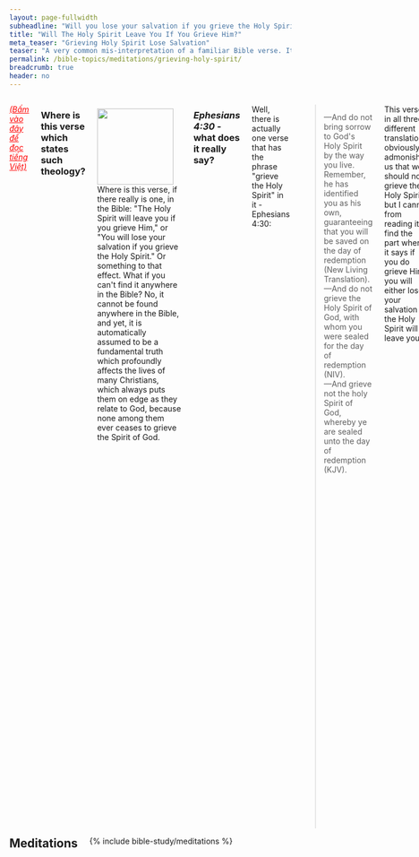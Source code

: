 ```yaml
---
layout: page-fullwidth
subheadline: "Will you lose your salvation if you grieve the Holy Spirit?"
title: "Will The Holy Spirit Leave You If You Grieve Him?"
meta_teaser: "Grieving Holy Spirit Lose Salvation"
teaser: "A very common mis-interpretation of a familiar Bible verse. It is not taught in seminary, but widely preached and accepted by many Christians. What is the impact of this interpretation on a Christian's relationship with God? Is it in harmony with the rest of Scriptures? Let us explore."
permalink: /bible-topics/meditations/grieving-holy-spirit/
breadcrumb: true
header: no
---
```

<!--more-->
<div class="row">
<div class="medium-8 columns" markdown="1">

<em><a style="color: #ff0000;" href="{{ site.projectname }}/hoc-kinh-thanh/suy-gam/lam-buon-thanh-linh/">(Bấm vào đây để đọc tiếng Việt)</a></em>

### Where is this verse which states such theology?

<div>
<p>
<img alt src="{{ site.baseurl }}/images/lose-salvation.jpg" style="border: 0px none; margin: 7px 15px 0px 0px; max-width: 100%; height: 136px; padding: 0px; float: left;">
Where is this verse, if there really is one, in the Bible: "The Holy Spirit will leave you if you grieve Him," or "You will lose your salvation if you grieve the Holy Spirit." Or something to that effect. What if you can't find it anywhere in the Bible? No, it cannot be found anywhere in the Bible, and yet, it is automatically assumed to be a fundamental truth which profoundly affects the lives of many Christians, which always puts them on edge as they relate to God, because none among them ever ceases to grieve the Spirit of God.
</p>
</div>

### <cite>Ephesians 4:30</cite> - what does it really say?

Well, there is actually one verse that has the phrase "grieve the Holy Spirit" in it - Ephesians 4:30:

> &mdash;And do not bring sorrow to God's Holy Spirit by the way you live. Remember, he has identified you as his own, guaranteeing that you will be saved on the day of redemption (New Living Translation).<br />
&mdash;And do not grieve the Holy Spirit of God, with whom you were sealed for the day of redemption (NIV).<br />
&mdash;And grieve not the holy Spirit of God, whereby ye are sealed unto the day of redemption (KJV).

This verse, in all three different translations, obviously admonishes us that we should not grieve the Holy Spirit, but I cannot from reading it find the part where it says if you do grieve Him, you will either lose your salvation or the Holy Spirit will leave you.

On the contrary, the verse in any of the translations above shows the Holy Spirit is given to you as a permanent seal for that wonderful day of redemption.

This verse might be paraphrased for better clarity as follows:

<p class="blockquote">Since God has given you the great seal of the Holy Spirit to guarantee your entry into God's Kingdom, do not grieve Him.</p>

Let us check this point of theology against other foundational truths to see if it will stand up against the test of sound biblical exegesis -a study of the Bible in context.

- It's fairly easy to show that this verse doesn't say you will lose your salvation if you grieve the Holy Spirit
- To take this further, the real unforgivable sin is the blaspheming, or slandering, of the Holy Spirit.

### Grieving the Holy Spirit is <u>NOT</u> unforgivable

Let us first define what grieves the Holy Spirit. We don't have to go much further to find out what grieves Him. The very following two verses give us clear hints of what they are:

>  <sup>31</sup> You must put away every kind of bitterness, anger, wrath, quarreling, and evil, slanderous talk.  <sup>32</sup> Instead, be kind to one another, compassionate, forgiving one another, just as God in Christ also forgave you. (Ephesians 4:31-32)

These are sins we commit daily in the course of our lives. A sin is not simply the bad things we do, but also the good things we don't do. Jesus shows us sin for what really is: you don't need to actually commit adultary to sin against God, just the mere fact you have lustful thoughts, you already sinned (Matthew 5:28); you don't need to take somebody's life to sin against God, the fact that you hate that person already makes you a murderer (I John 3:15). And what about the things we should have done that we didn't? How many times have we neglected to stop and help someone in need? I remember our church turned away a homeless man who wanted to take shelter in our church building. Did we try to be good Samaritans every chance we could?

James 2:10 writes <em>"For the one who obeys the whole law but fails in one point has become <u>guilty of all of it</u>."</em> So who among us is not guilty of all of the law? Who among us never sinned, even the most insignificant of sins? Wouldn't this make us all guilty of grieving the Holy Spirit all the time?

And if grieving the Holy Spirit leads to damnation, who among us can be saved? And if this is true, then did Jesus die in vain, because we all will end up in hell? No, Jesus didn't die in vain, because the belief that grieving the Holy Spirit is an unpardonable sin is a false doctrine.

Realistically we don't have to work so hard to prove the fallacy of this belief. The root of the problem is we only read the a small part of the verse where the phrase "grieve the Holy Spirit" jumps out and automatically assumes it is unforgivable; and then the faulty assumption takes on a life of its own since the very beginning of Christendom. And no one dared to ask its authenticity.

### The <u>REAL</u> Unforgivable Sin

Consider what Jesus said about the unforgivable sin:

> <sup>31</sup> For this reason I tell you, people will be forgiven for <u>every sin</u> and <u>blasphemy (NIV: slander)</u>, but the <u>blasphemy against the Spirit</u> will not be forgiven. <sup>32</sup> Whoever speaks a word against the Son of Man will be forgiven. But whoever speaks against the Holy Spirit will not be forgiven, either in this age or in the age to come. (Matthew 12:31-32 - NET Bible)

If grieving the Holy Spirit is unforgivable, then ALL sins are unforgivable, because all sins grieve the Holy Spirit.  But according to Matthew 12:31-32, all sins are forgivable except one. What do you think this sin is? Murder? Adultary? Lustful thoughts? Remaining angry past sunset? Not keeping the Sabbath? Greed? No, none of the above, because Jesus said that <u>every sin</u> is forgivable, except of course the ONLY one. It's eternally important that we know what this unforgivable sin is.

Here's an excerpt from the HELPS Word-studies: <span style="color: #008000;">Blasphemy (988 /blasphēmía) "switches" right for wrong (wrong for right), i.e. calls what God disapproves, "right" which "exchanges the truth of God for a lie" (Ro 1:25)</span> (source: <a href="http://biblehub.com/greek/988.htm">Strong's Greek: 988. βλασφημία (blasphémia) -- slander</a>) 

We must keep in mind that blasphemy in itself is not unforgivable -read verse 31 above, but blasphemy against the Holy Spirit is. The NIV's translation uses the word <u>slander</u> in place of blasphemy which may give a more accurate contextual meaning. The HELPS Word-studies gives us "<u>switches right for wrong, or conversely wrong for right</u>." All in relation to the Holy Spirit. There is something the Holy Spirit says or does which gets slandered, distorted, its meaning turned upside down, most likely with the intention of rendering it void.

If blasphemy is simply irreverance, calling names, disrespect, or foul language, it surely will grieve the Holy Spirit but affect no one else except the trespasser. But if blasphemy is a slander, a distortion of the Holy Spirit's message of salvation, it may have eternal consequences on others.

### What Is The <u>PURPOSE</u> Of The Holy Spirit When He Comes?

> <sup>7</sup> But I tell you the truth, it is to your advantage that I am going away. For if I do not go away, <u>the Advocate</u> will not come to you, but if I go, I will send him to you. <sup>8</sup> And when he comes, he will <u>prove the world wrong concerning sin and righteousness and judgment</u> - <sup>9</sup> <u>concerning sin, because they do not believe in me</u>; <sup>10</sup> concerning <u>righteousness</u>, because I am going to the Father and you will see me no longer; <sup>11</sup> and concerning <u>judgment</u>, because the ruler of this world has been condemned. (John 16:8-11)

The Advocate in verse 7 above is the Holy Spirit. Jesus explains what He does when He comes, that He will do 3 things, all of which may give us clue as to what action against his purpose may be considered an unforgivable sin.

### Concerning sin

How is the world wrong concerning sin? How are you dealing with sin? In general, Christians or unbelievers alike, we do our best not to sin, not to do the things we shouldn't do, and do the things we should. In the event we fail, we pay for our failures through some sacrifices, confessions, offerings, show remorse, etc. But Jesus said this is the wrong way to deal with sin, because it will be a never-ending treadmill of failures and contrition only to be repeated over and over again.

Jesus pointed out that one of the principal thing the Holy Spirit does is He shows mankind <u>the true definition of sin: not believing in Jesus.</u>

Why is this the truth about sin? Not only men cannot stop sinning, they cannot stop being sinful. Even if they manage to not committing any sin known to man, they cannot rid themselves of their sin nature. If we continue to deal with the problem of sin the way the world does, we'd remain in sin, but if we believe what Jesus said about the Holy Spirit and simply believe in Him, sin will no longer be our master.

Let us look again at John 3:16: <em>"So that whoever <u>BELIEVES</u> in Him will not perish ..."</em> Note that it didn't say: so that whoever can stop sinning, or whoever can stop grieving the Spirit, etc., but it said: whoever BELIEVES in Him. This is where the world is wrong about sin. This is where so many in Christianity are wrong about sin.

### Concerning righteousness

The Bible defines sin as a state of lacking God's righteousness. We all are in need of this righteousness before we can be reconciled with God. 

Jesus pointed out the second objective of the Holy Spirit is to correct another wrong idea about how we can get right (righteousness) with God: <u>We get right with God becaused Jesus went to the Father as our Attorney at Law to plead for us that all payment had been paid for</u>. Whatever relationship He has with the Father -and we know it is a Trinity relationship where Jesus and the Father are one- we also inherit that because we are in Christ.

How is the world, including a large percentage of Christianity, wrong about righteousness? With the world, it's easy to spot that the foundation of their faith is the works of their flesh. Reincarnation reinforces this concept of work based righteousness.

It is much more difficult in Christianity to identify and purge the Pharasaical yeast from the outworking of the faith that is otherwise pure. Paul wrote his major epistles to steer the believers from the mistaken notion that they could get that righteousness by the works of the law. We can see the manifestation of this yeast in many Bible based religions where they all proclaim the cross of Christ as means for men's redemption, but in the working out of this faith it's anything but. This is why many faithful churchgoers can recite the apostles' creed by heart, but when asked about their standing before God at any moment, they expressed an uncertainty because deep within their spirit they still try to attain this righteousness through their works -in the case of this article, they still feel their daily grieving of the Holy Spirit will prevent them from entering God's Kingdom.

### Concerning judgment

All of mankind awaits the day of reckoning when they must meet the Creator. This is why we came to the foot of the cross in order to face that day not as condemned sinners, but as children of God. And God has provided for us a way out by giving His own Son as a payment for our sin.

Jesus pointed out the third objective of the Holy Spirit is to show us that the dreadful judgement is reserved only for the "ruler of this world," and of course for those who belong to him. And we all know that we belong to Christ, therefore <u>judgement is never intended for us</u>.

This is where many of us are wrong concerning judgement. Dare we believe that judgement will never be applied to those who are in Christ no matter how imperfect they are? I venture to say that a huge majority of believers and handlers of Scriptures teach, and are taught, that there is a judgement reserved for them depending on the quality of their "works." Yet I believe there is a different kind of judgement whose criteria is not based on fleshly works, but on the purity of their faith which is the true work of God (John 6:29).

<p class="blockquote"> <sup>1</sup> There is therefore now <u>no condemnation</u> for those who are in Christ Jesus. <sup>2</sup> For the law of the life-giving Spirit in Christ Jesus has set you free from the law of sin and death. <sup>3</sup> For God achieved what the law could not do because it was weakened through the flesh. By sending his own Son in the likeness of sinful flesh and concerning sin, he condemned sin in the flesh, <sup>4</sup> so that the <u>righteous requirement of the law may be fulfilled in us</u>, who do not walk according to the flesh but according to the Spirit. (Romans 8:1-4)</p> 

### Conclusion

The goal of the Holy Spirit when He comes is -He's already come in the hearts of all who are in Christ- to make sure we understand:

- Sin is: <u>not believing in Jesus</u>
- <u>Righteousness is our</u>s: because Jesus is pleading for us at the right hand of God
- <u>Judgment is not for believers</u>, but for the prince of this world and those who belong to him

Those who blaspheme, or slander, the Holy Spirit are those who distort the Holy Spirit's main objective, or minimize the effectiveness of His message. Those are folks who commit the unpardonable sin.

The belief that the grieving of the Holy Spirit is an unforgivable sin is not found in the Bible, and goes against all foundational truths scattered throughout Scriptures. As we have already discussed earlier, if grieving God is truly unforgivable, no one will be saved.

Those who hold such belief may in fact still live under the law, and the law says that "the soul that sins [grieve the Holy Spirit] shall die" (Ezekiel 18:20). And for those who still want to keep the law, James 2:10 says this:

<p class="blockquote">For whoever keeps the whole law and yet stumbles at just one point is guilty of breaking all of it.</p>

It logically follows that those who live by the law, will break the entire law all the time, because as long as you still live in the flesh, you will break some law some time, and based on James 2:10, you are a continual lawbreaker, and you are a Spirit griever all the time.

What a dreadful way to relate to God!

To live under grace is the only way to secure our salvation, the only way to move forward. It is the only way to live for a child of God. <u>To think that there is anything that can render void the power of the cross of Christ is to live in unbelief, and that is sin</u>.

> “<sup>17</sup>Their sins and lawless acts I will remember no more.” <sup>18</sup>And where these have been forgiven, sacrifice for sin is no longer necessary. (Hebrews 10:17-18; Hebrews 10:29)

{% include bible-study/bible-study-footer %}
</div><!-- /.medium-8.columns -->
<div class="bible-index medium-4 columns">
<h2 style="margin: 0px">Meditations</h2>
        {% include bible-study/meditations %}
</div><!-- /.medium-4.columns -->
</div><!-- /.row -->
